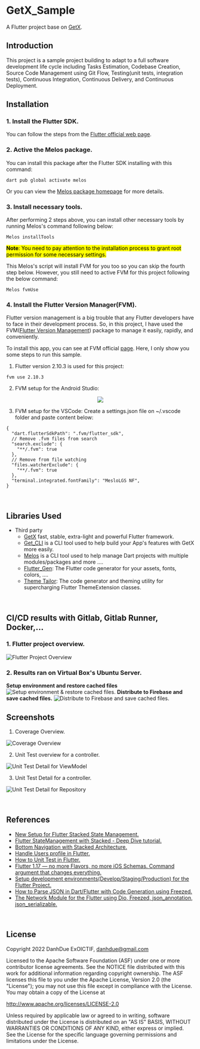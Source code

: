 # GetX_Sample
A Flutter project base on [GetX][1].

## Introduction
This project is a sample project building to adapt to a full software development life cycle including Tasks Estimation, Codebase Creation, Source Code Management using Git Flow,
Testing(unit tests, integration tests), Continuous Integration, Continuous Delivery, and
Continuous Deployment.
<br />
## Installation
### 1. Install the Flutter SDK.
You can follow the steps from the [Flutter official web page](17).
### 2. Active the Melos package.
You can install this package after the Flutter SDK installing with this command:<br />

```shell
dart pub global activate melos
```

Or you can view the [Melos package homepage](18) for more details.
### 3. Install necessary tools.
After performing 2 steps above, you can install other necessary tools by running Melos's command following below:

```shell
Melos installTools
```

<mark> **Note**: You need to pay attention to the installation process to grant root permission for some necessary settings.<br /><mark />

This Melos's script will install FVM for you too so you can skip the fourth step below.
However, you still need to active FVM for this project following the below command:

```shell
Melos fvmUse
```

### 4. Install the Flutter Version Manager(FVM).
Flutter version management is a big trouble that any Flutter developers have to face in their development process.
So, in this project, I have used the FVM([Flutter Version Management][2]) package to manage it easily, rapidly, and conveniently.

To install this app, you can see at FVM official [page][3].
Here, I only show you some steps to run this sample.

1. Flutter version 2.10.3 is used for this project:
```
fvm use 2.10.3
```

2. FVM setup for the Android Studio:
<p align='center'>
    <img src="screenshots/fvm_setup.gif" />
</p>

3. FVM setup for the VSCode:
   Create a settings.json file on ~/.vscode folder and paste content below:
```
{
  "dart.flutterSdkPath": ".fvm/flutter_sdk",
  // Remove .fvm files from search
  "search.exclude": {
    "**/.fvm": true
  },
  // Remove from file watching
  "files.watcherExclude": {
    "**/.fvm": true
  },
  "terminal.integrated.fontFamily": "MesloLGS NF",
}
```
<br />

## Libraries Used

* Third party
    * [GetX][1] fast, stable, extra-light and powerful Flutter framework.
    * [Get_CLI][14] is a CLI tool used to help build your App's features with GetX more easily.
    * [Melos][13] is a CLI tool used to help manage Dart projects with multiple modules/packages and more ….
    * [Flutter_Gen][15]: The Flutter code generator for your assets, fonts, colors, ….
    * [Theme Tailor][16]: The code generator and theming utility for supercharging Flutter ThemeExtension classes.

[0]: https://flutter.dev/
[1]: https://github.com/jonataslaw/getx#about-get
[2]: https://fvm.app/
[3]: https://fvm.app/docs/getting_started/installation
[4]: https://viblo.asia/p/new-setup-for-flutter-stacked-state-management-ByEZkejA5Q0
[5]: https://viblo.asia/p/flutter-statemanagement-with-stacked-deep-dive-tutorial-GrLZDBRg5k0
[6]: https://viblo.asia/p/bottom-navigation-with-stacked-architecture-XL6lABVp5ek
[7]: https://viblo.asia/p/handle-users-profile-in-flutter-XL6lABpJ5ek
[8]: https://viblo.asia/p/how-to-unit-test-in-flutter-Eb85ozv6l2G
[9]: https://viblo.asia/p/flutter-117-no-more-flavors-no-more-ios-schemas-command-argument-that-changes-everything-3P0lPB7gKox
[10]: https://viblo.asia/p/setup-development-environmentsdevelopstagingproduction-for-the-flutter-project-bJzKmd9659N
[11]: https://viblo.asia/p/how-to-parse-json-in-dartflutter-with-code-generation-using-freezed-3Q75wv02lWb
[12]: https://viblo.asia/p/the-network-module-for-the-flutter-using-dio-freezed-json-annotation-json-serializable-bJzKmADrK9N
[13]: https://melos.invertase.dev
[14]: https://pub.dev/packages/get_cli
[15]: https://pub.dev/packages/flutter_gen
[16]: https://pub.dev/packages/theme_tailor
[17]: https://docs.flutter.dev/get-started/install
[18]: https://pub.dev/packages/melos/install
<br />

## CI/CD results with Gitlab, Gitlab Runner, Docker,...
### 1. Flutter project overview.
![Flutter Project Overview](screenshots/CICD_sample_project_overview.png "Flutter Project Overview.")

### 2. Results ran on Virtual Box's Ubuntu Server.
<b>Setup environment and restore cached files</b>
![Setup environment & restore cached files.](screenshots/CICD_sample_project_pre_built.png "setup environment & restore cache.")
<b>Distribute to Firebase and save cached files.</b>
![Distribute to Firebase and save cached files.](screenshots/CICD_sample_project_post_built.png "Distribute to Firebase and save cached files.")
## Screenshots
1. Coverage Overview.

![Coverage Overview](screenshots/unit_tests_01.png "Coverage Overview.")

2. Unit Test overview for a controller.

![Unit Test Detail for ViewModel](screenshots/unit_tests_02.png "Unit Test Detail for ViewModel.")

3. Unit Test Detail for a controller.

![Unit Test Detail for Repository](screenshots/unit_tests_03.png "Unit Test Detail for Repository.")

<br />

## References

* [New Setup for Flutter Stacked State Management.][4]
* [Flutter StateManagement with Stacked - Deep Dive tutorial.][5]
* [Bottom Navigation with Stacked Architecture.][6]
* [Handle Users profile in Flutter.][7]
* [How to Unit Test in Flutter.][8]
* [Flutter 1.17 — no more Flavors, no more iOS Schemas. Command argument that changes everything.][9]
* [Setup development environments(Develop/Staging/Production) for the Flutter Project.][10]
* [How to Parse JSON in Dart/Flutter with Code Generation using Freezed.][11]
* [The Network Module for the Flutter using Dio, Freezed, json_annotation, json_serializable.][12]

<br />

## License

Copyright 2022 DanhDue ExOICTIF, danhdue@gmail.com

Licensed to the Apache Software Foundation (ASF) under one or more contributor
license agreements.  See the NOTICE file distributed with this work for
additional information regarding copyright ownership.  The ASF licenses this
file to you under the Apache License, Version 2.0 (the "License"); you may not
use this file except in compliance with the License.  You may obtain a copy of
the License at

http://www.apache.org/licenses/LICENSE-2.0

Unless required by applicable law or agreed to in writing, software
distributed under the License is distributed on an "AS IS" BASIS, WITHOUT
WARRANTIES OR CONDITIONS OF ANY KIND, either express or implied.  See the
License for the specific language governing permissions and limitations under
the License.
